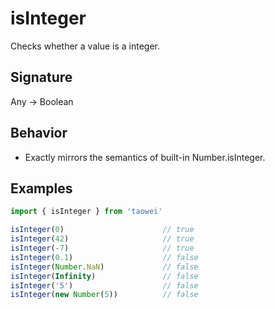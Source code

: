 # isInteger

Checks whether a value is a integer.

## Signature
Any -> Boolean

## Behavior
- Exactly mirrors the semantics of built-in Number.isInteger.

## Examples
```javascript
import { isInteger } from 'taowei'

isInteger(0)                      // true
isInteger(42)                     // true
isInteger(-7)                     // true
isInteger(0.1)                    // false
isInteger(Number.NaN)             // false
isInteger(Infinity)               // false
isInteger('5')                    // false
isInteger(new Number(5))          // false
```
